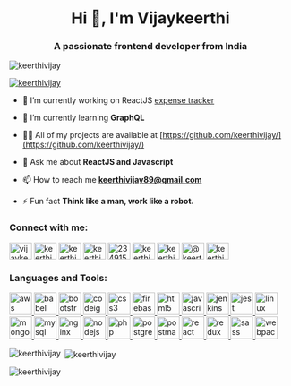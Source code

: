 <h1 align="center">Hi 👋, I'm Vijaykeerthi </h1>
<h3 align="center">A passionate frontend developer from India</h3>

<p align="left"> <img src="https://komarev.com/ghpvc/?username=keerthivijay&label=Profile%20views&color=0e75b6&style=flat" alt="keerthivijay" /> </p>

<p align="left"> <a href="https://github.com/ryo-ma/github-profile-trophy"><img src="https://github-profile-trophy.vercel.app/?username=keerthivijay" alt="keerthivijay" /></a> </p>

- 🔭 I’m currently working on ReactJS [expense tracker](https://github.com/keerthivijay/exTra)

- 🌱 I’m currently learning **GraphQL**

- 👨‍💻 All of my projects are available at [https://github.com/keerthivijay/](https://github.com/keerthivijay/)

- 💬 Ask me about **ReactJS and Javascript**

- 📫 How to reach me **keerthivijay89@gmail.com**

- ⚡ Fun fact **Think like a man, work like a robot.**

<h3 align="left">Connect with me:</h3>
<p align="left">
<a href="https://codepen.io/vijaykeerthi" target="blank"><img align="center" src="https://cdn.jsdelivr.net/npm/simple-icons@3.0.1/icons/codepen.svg" alt="vijaykeerthi" height="30" width="40" /></a>
<a href="https://dev.to/keerthivijay" target="blank"><img align="center" src="https://cdn.jsdelivr.net/npm/simple-icons@3.0.1/icons/dev-dot-to.svg" alt="keerthivijay" height="30" width="40" /></a>
<a href="https://twitter.com/keerthi_voice" target="blank"><img align="center" src="https://cdn.jsdelivr.net/npm/simple-icons@3.0.1/icons/twitter.svg" alt="keerthi_voice" height="30" width="40" /></a>
<a href="https://linkedin.com/in/keerthi-vijay-b2a76627" target="blank"><img align="center" src="https://cdn.jsdelivr.net/npm/simple-icons@3.0.1/icons/linkedin.svg" alt="keerthi-vijay-b2a76627" height="30" width="40" /></a>
<a href="https://stackoverflow.com/users/2349155" target="blank"><img align="center" src="https://cdn.jsdelivr.net/npm/simple-icons@3.0.1/icons/stackoverflow.svg" alt="2349155" height="30" width="40" /></a>
<a href="https://codesandbox.com/keerthivijay" target="blank"><img align="center" src="https://cdn.jsdelivr.net/npm/simple-icons@3.0.1/icons/codesandbox.svg" alt="keerthivijay" height="30" width="40" /></a>
<a href="https://instagram.com/keerthigr" target="blank"><img align="center" src="https://cdn.jsdelivr.net/npm/simple-icons@3.0.1/icons/instagram.svg" alt="keerthigr" height="30" width="40" /></a>
<a href="https://medium.com/@keerthivijay89" target="blank"><img align="center" src="https://cdn.jsdelivr.net/npm/simple-icons@3.0.1/icons/medium.svg" alt="@keerthivijay89" height="30" width="40" /></a>
<a href="https://www.hackerrank.com/keerthivijay89" target="blank"><img align="center" src="https://cdn.jsdelivr.net/npm/simple-icons@3.0.1/icons/hackerrank.svg" alt="keerthivijay89" height="30" width="40" /></a>
</p>

<h3 align="left">Languages and Tools:</h3>
<p align="left"> <a href="https://aws.amazon.com" target="_blank"> <img src="https://devicons.github.io/devicon/devicon.git/icons/amazonwebservices/amazonwebservices-original-wordmark.svg" alt="aws" width="40" height="40"/> </a> <a href="https://babeljs.io/" target="_blank"> <img src="https://www.vectorlogo.zone/logos/babeljs/babeljs-icon.svg" alt="babel" width="40" height="40"/> </a> <a href="https://getbootstrap.com" target="_blank"> <img src="https://devicons.github.io/devicon/devicon.git/icons/bootstrap/bootstrap-plain.svg" alt="bootstrap" width="40" height="40"/> </a> <a href="https://codeigniter.com" target="_blank"> <img src="https://cdn.worldvectorlogo.com/logos/codeigniter.svg" alt="codeigniter" width="40" height="40"/> </a> <a href="https://www.w3schools.com/css/" target="_blank"> <img src="https://devicons.github.io/devicon/devicon.git/icons/css3/css3-original-wordmark.svg" alt="css3" width="40" height="40"/> </a> <a href="https://firebase.google.com/" target="_blank"> <img src="https://www.vectorlogo.zone/logos/firebase/firebase-icon.svg" alt="firebase" width="40" height="40"/> </a> <a href="https://www.w3.org/html/" target="_blank"> <img src="https://devicons.github.io/devicon/devicon.git/icons/html5/html5-original-wordmark.svg" alt="html5" width="40" height="40"/> </a> <a href="https://developer.mozilla.org/en-US/docs/Web/JavaScript" target="_blank"> <img src="https://devicons.github.io/devicon/devicon.git/icons/javascript/javascript-original.svg" alt="javascript" width="40" height="40"/> </a> <a href="https://www.jenkins.io" target="_blank"> <img src="https://www.vectorlogo.zone/logos/jenkins/jenkins-icon.svg" alt="jenkins" width="40" height="40"/> </a> <a href="https://jestjs.io" target="_blank"> <img src="https://www.vectorlogo.zone/logos/jestjsio/jestjsio-icon.svg" alt="jest" width="40" height="40"/> </a> <a href="https://www.linux.org/" target="_blank"> <img src="https://devicons.github.io/devicon/devicon.git/icons/linux/linux-original.svg" alt="linux" width="40" height="40"/> </a> <a href="https://www.mongodb.com/" target="_blank"> <img src="https://devicons.github.io/devicon/devicon.git/icons/mongodb/mongodb-original-wordmark.svg" alt="mongodb" width="40" height="40"/> </a> <a href="https://www.mysql.com/" target="_blank"> <img src="https://devicons.github.io/devicon/devicon.git/icons/mysql/mysql-original-wordmark.svg" alt="mysql" width="40" height="40"/> </a> <a href="https://www.nginx.com" target="_blank"> <img src="https://devicons.github.io/devicon/devicon.git/icons/nginx/nginx-original.svg" alt="nginx" width="40" height="40"/> </a> <a href="https://nodejs.org" target="_blank"> <img src="https://devicons.github.io/devicon/devicon.git/icons/nodejs/nodejs-original-wordmark.svg" alt="nodejs" width="40" height="40"/> </a> <a href="https://www.php.net" target="_blank"> <img src="https://devicons.github.io/devicon/devicon.git/icons/php/php-original.svg" alt="php" width="40" height="40"/> </a> <a href="https://www.postgresql.org" target="_blank"> <img src="https://devicons.github.io/devicon/devicon.git/icons/postgresql/postgresql-original-wordmark.svg" alt="postgresql" width="40" height="40"/> </a> <a href="https://postman.com" target="_blank"> <img src="https://www.vectorlogo.zone/logos/getpostman/getpostman-icon.svg" alt="postman" width="40" height="40"/> </a> <a href="https://reactjs.org/" target="_blank"> <img src="https://devicons.github.io/devicon/devicon.git/icons/react/react-original-wordmark.svg" alt="react" width="40" height="40"/> </a> <a href="https://redux.js.org" target="_blank"> <img src="https://devicons.github.io/devicon/devicon.git/icons/redux/redux-original.svg" alt="redux" width="40" height="40"/> </a> <a href="https://sass-lang.com" target="_blank"> <img src="https://devicons.github.io/devicon/devicon.git/icons/sass/sass-original.svg" alt="sass" width="40" height="40"/> </a> <a href="https://webpack.js.org" target="_blank"> <img src="https://devicons.github.io/devicon/devicon.git/icons/webpack/webpack-original.svg" alt="webpack" width="40" height="40"/> </a> </p>

<p><img align="left" src="https://github-readme-stats.vercel.app/api/top-langs?username=keerthivijay&show_icons=true&locale=en&layout=compact" alt="keerthivijay" /></p>

<p>&nbsp;<img align="center" src="https://github-readme-stats.vercel.app/api?username=keerthivijay&show_icons=true&locale=en" alt="keerthivijay" /></p>

<p><img align="center" src="https://github-readme-streak-stats.herokuapp.com/?user=keerthivijay&" alt="keerthivijay" /></p>

